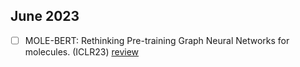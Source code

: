 ## June 2023
- [ ] MOLE-BERT: Rethinking Pre-training Graph Neural Networks for molecules. (ICLR23) [review]()